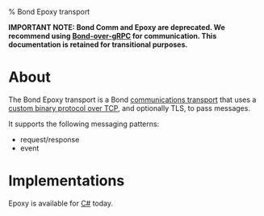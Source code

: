 % Bond Epoxy transport

**IMPORTANT NOTE: Bond Comm and Epoxy are deprecated. We recommend using
[Bond-over-gRPC](bond_over_grpc.html) for communication. This documentation
is retained for transitional purposes.**

# About #

The Bond Epoxy transport is a Bond
[communications transport](bond_comm.html#transport-flexibility) that uses a
[custom binary protocol over TCP](bond_comm_epoxy_wire.html), and optionally
TLS, to pass messages.

It supports the following messaging patterns:

* request/response
* event

# Implementations #

Epoxy is available for [C#](bond_cs.html#epoxy-transport) today.
